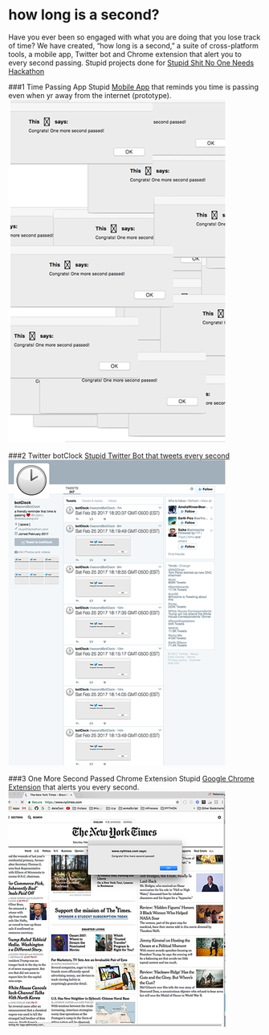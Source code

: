 #  how long is a second?

Have you ever been so engaged with what you are doing that you lose track of time? We have created, “how long is a second,” a suite of cross-platform tools, a mobile app, Twitter bot and Chrome extension that alert you to every second passing. Stupid projects done for [Stupid Shit No One Needs Hackathon](http://www.stupidhackathon.com/)

###1 Time Passing App
Stupid [Mobile App](https://vimeo.com/205720048) that reminds you time is passing even when yr away from the internet (prototype).
![](/_docs/mobileApp.png)

###2 Twitter botClock
[Stupid Twitter Bot that tweets every second](https://twitter.com/secondBotClock)
![](/_docs/twitterBot.png)

###3 One More Second Passed Chrome Extension
Stupid [Google Chrome Extension](https://vimeo.com/205769633) that alerts you every second.
![](/_docs/chromeExtension.png)
